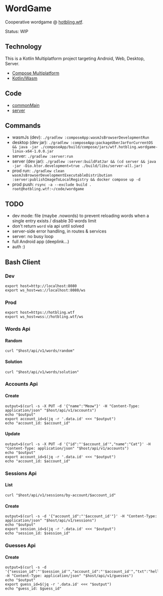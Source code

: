 # WordGame

Cooperative wordgame @ [hotbling.wtf](https://hotbling.wtf).

Status: WIP

## Technology
This is a Kotlin Multiplatform project targeting Android, Web, Desktop, Server.
- [Compose Multiplatform](https://www.jetbrains.com/compose-multiplatform/)
- [Kotlin/Wasm](https://kotl.in/wasm/)

## Code
- [commonMain](composeApp/src/commonMain/kotlin/wtf/hotbling/wordgame/)
- [server](server/src/main/kotlin/wtf/hotbling/wordgame/)

## Commands
- wasmJs (dev): `./gradlew :composeApp:wasmJsBrowserDevelopmentRun`
- desktop (dev jar): `./gradlew :composeApp:packageUberJarForCurrentOS && java -jar ./composeApp/build/compose/jars/wtf.hotbling.wordgame-linux-x64-1.0.0.jar`
- server: `./gradlew :server:run`
- server (dev jar): `./gradlew :server:buildFatJar && (cd server && java -jar -Dio.ktor.development=true ./build/libs/server-all.jar)`
- prod run: `./gradlew clean wasmJsBrowserDevelopmentExecutableDistribution :server:publishImageToLocalRegistry && docker compose up -d`
- prod push: `rsync -a --exclude build . root@hotbling.wtf:~/code/wordgame`

## TODO
- dev mode: file (maybe .nowords) to prevent reloading words when a single entry exists / disable 30 words limit
- don't return `word` via api until solved
- server-side error handling, in routes & services
- server: no busy loop
- full Android app (deeplink...)
- auth :)

## Bash Client

### Dev
```shell
export host=http://localhost:8080
export ws_host=ws://localhost:8080/ws
```

### Prod
```shell
export host=https://hotbling.wtf
export ws_host=wss://hotbling.wtf/ws
```

### Words Api
#### Random
```shell
curl "$host/api/v1/words/random"
```

#### Solution
```shell
curl "$host/api/v1/words/solution"
```

### Accounts Api
#### Create
```shell
output=$(curl -s -X PUT -d '{"name":"Meow"}' -H "Content-Type: application/json" "$host/api/v1/accounts")
echo "$output"
export account_id=$(jq -r '.data.id' <<< "$output")
echo "account_id: $account_id"
```

#### Update
```shell
output=$(curl -s -X PUT -d '{"id":"'$account_id'","name":"Cat"}' -H "Content-Type: application/json" "$host/api/v1/accounts")
echo "$output"
export account_id=$(jq -r '.data.id' <<< "$output")
echo "account_id: $account_id"
```

### Sessions Api
#### List
```shell
curl "$host/api/v1/sessions/by-account/$account_id"
```

#### Create
```shell
output=$(curl -s -d '{"account_id":"'$account_id'"}' -H "Content-Type: application/json" "$host/api/v1/sessions")
echo "$output"
export session_id=$(jq -r '.data.id' <<< "$output")
echo "session_id: $session_id"
```

### Guesses Api
#### Create
```shell
output=$(curl -s -d '{"session_id":"'$session_id'","account_id":"'$account_id'","txt":"hello"}' -H "Content-Type: application/json" "$host/api/v1/guesses")
echo "$output"
export guess_id=$(jq -r '.data.id' <<< "$output")
echo "guess_id: $guess_id"
```
